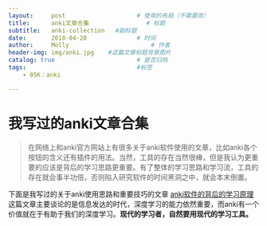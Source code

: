 ```yaml
---
layout:     post   				    # 使用的布局（不需要改）
title:      anki文章合集 				# 标题
subtitle:   anki-collection   #副标题
date:       2018-04-20 				# 时间
author:     Molly 						# 作者
header-img: img/anki.jpg 	#这篇文章标题背景图片
catalog: true 						# 是否归档
tags:								#标签
    - 05K：anki

---
```


# 我写过的anki文章合集
>在网络上和anki官方网站上有很多关于anki软件使用的文章，比如anki各个按钮的含义还有插件的用法。当然，工具的存在当然很棒，但是我认为更重要的应该是背后的学习思路更重要。有了整体的学习思路和学习流，工具的存在就会事半功倍，否则陷入研究软件的时间黑洞之中，就会本末倒置。

下面是我写过的关于anki使用思路和重要技巧的文章
[anki软件的背后的学习原理](https://deserveeeeee.github.io/2018/04/19/whyanki/)这篇文章主要谈论的是信息发达的时代，深度学习的能力依然重要，而anki有一个价值就在于有助于我们的深度学习。**现代的学习者，自然要用现代的学习工具。**
